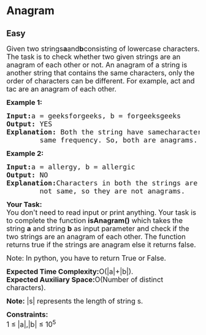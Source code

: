 # Anagram
## Easy 
<div class="problem-statement" style="user-select: auto;">
                <p style="user-select: auto;"></p><p style="user-select: auto;"><span style="font-size: 18px; user-select: auto;">Given two strings<strong style="user-select: auto;">a</strong>and<strong style="user-select: auto;">b</strong>consisting of lowercase characters. The task is to check whether two given strings are an anagram of each other or not. An anagram of a string is another string that contains the same characters, only the order of characters can be different. For example, act and tac are an anagram of each other.</span></p>

<p style="user-select: auto;"><span style="font-size: 18px; user-select: auto;"><strong style="user-select: auto;">Example 1:</strong></span></p>

<pre style="user-select: auto;"><span style="font-size: 18px; user-select: auto;"><strong style="user-select: auto;">Input:</strong>a = geeksforgeeks, b = forgeeksgeeks
<strong style="user-select: auto;">Output: </strong>YES
<strong style="user-select: auto;">Explanation: </strong>Both the string have samecharacters with
        same frequency. So, both are anagrams.</span></pre>

<p style="user-select: auto;"><span style="font-size: 18px; user-select: auto;"><strong style="user-select: auto;">Example 2:</strong></span></p>

<pre style="user-select: auto;"><span style="font-size: 18px; user-select: auto;"><strong style="user-select: auto;">Input:</strong>a = allergy, b = allergic
<strong style="user-select: auto;">Output: </strong>NO
<strong style="user-select: auto;">Explanation:</strong>Characters in both the strings are 
&nbsp;       not same, so they are not anagrams.</span></pre>

<p style="user-select: auto;"><span style="font-size: 18px; user-select: auto;"><strong style="user-select: auto;">Your Task:</strong></span><br style="user-select: auto;">
<span style="font-size: 18px; user-select: auto;">You don't need to read input or print anything. Your&nbsp;</span><span style="font-size: 18px; user-select: auto;">task is to complete the function&nbsp;<strong style="user-select: auto;">isAnagram()</strong> which takes the string <strong style="user-select: auto;">a</strong> and string <strong style="user-select: auto;">b</strong> as input parameter and check if the two strings are an anagram of each other. The function returns true if the strings are anagram else it returns false.</span></p>

<p style="user-select: auto;"><span style="font-size: 18px; user-select: auto;">Note: In python, you have to return True or False.</span></p>

<p style="user-select: auto;"><span style="font-size: 18px; user-select: auto;"><strong style="user-select: auto;">Expected Time Complexity:</strong>O(|a|+|b|).<br style="user-select: auto;">
<strong style="user-select: auto;">Expected Auxiliary Space:</strong>O(Number of distinct characters).</span></p>

<p style="user-select: auto;"><span style="font-size: 18px; user-select: auto;"><strong style="user-select: auto;">Note:</strong> |s| represents the length of string s.</span></p>

<p style="user-select: auto;"><span style="font-size: 18px; user-select: auto;"><strong style="user-select: auto;">Constraints:</strong><br style="user-select: auto;">
1 ≤ |a|,|b| ≤ 10<sup style="user-select: auto;">5</sup></span></p>
 <p style="user-select: auto;"></p>
            </div>